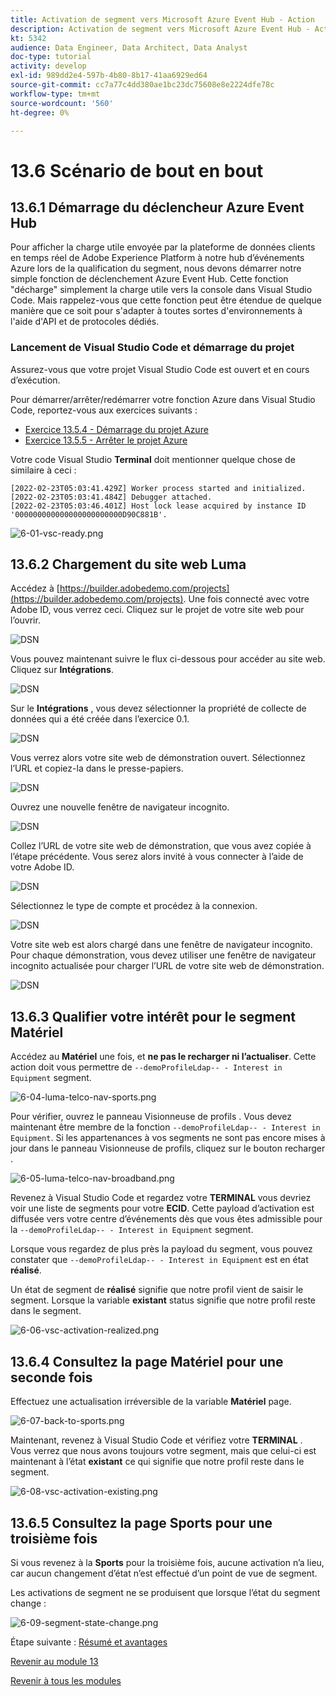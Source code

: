 ```yaml
---
title: Activation de segment vers Microsoft Azure Event Hub - Action
description: Activation de segment vers Microsoft Azure Event Hub - Action
kt: 5342
audience: Data Engineer, Data Architect, Data Analyst
doc-type: tutorial
activity: develop
exl-id: 989dd2e4-597b-4b80-8b17-41aa6929ed64
source-git-commit: cc7a77c4dd380ae1bc23dc75608e8e2224dfe78c
workflow-type: tm+mt
source-wordcount: '560'
ht-degree: 0%

---
```


# 13.6 Scénario de bout en bout

## 13.6.1 Démarrage du déclencheur Azure Event Hub

Pour afficher la charge utile envoyée par la plateforme de données clients en temps réel de Adobe Experience Platform à notre hub d’événements Azure lors de la qualification du segment, nous devons démarrer notre simple fonction de déclenchement Azure Event Hub. Cette fonction &quot;décharge&quot; simplement la charge utile vers la console dans Visual Studio Code. Mais rappelez-vous que cette fonction peut être étendue de quelque manière que ce soit pour s&#39;adapter à toutes sortes d&#39;environnements à l&#39;aide d&#39;API et de protocoles dédiés.

### Lancement de Visual Studio Code et démarrage du projet

Assurez-vous que votre projet Visual Studio Code est ouvert et en cours d’exécution.

Pour démarrer/arrêter/redémarrer votre fonction Azure dans Visual Studio Code, reportez-vous aux exercices suivants :

- [Exercice 13.5.4 - Démarrage du projet Azure](./ex5.md)
- [Exercice 13.5.5 - Arrêter le projet Azure](./ex5.md)

Votre code Visual Studio **Terminal** doit mentionner quelque chose de similaire à ceci :

```code
[2022-02-23T05:03:41.429Z] Worker process started and initialized.
[2022-02-23T05:03:41.484Z] Debugger attached.
[2022-02-23T05:03:46.401Z] Host lock lease acquired by instance ID '000000000000000000000000D90C881B'.
```

![6-01-vsc-ready.png](./images/vsc31.png)

## 13.6.2 Chargement du site web Luma

Accédez à [https://builder.adobedemo.com/projects](https://builder.adobedemo.com/projects). Une fois connecté avec votre Adobe ID, vous verrez ceci. Cliquez sur le projet de votre site web pour l’ouvrir.

![DSN](../module0/images/web8.png)

Vous pouvez maintenant suivre le flux ci-dessous pour accéder au site web. Cliquez sur **Intégrations**.

![DSN](../module0/images/web1.png)

Sur le **Intégrations** , vous devez sélectionner la propriété de collecte de données qui a été créée dans l’exercice 0.1.

![DSN](../module0/images/web2.png)

Vous verrez alors votre site web de démonstration ouvert. Sélectionnez l’URL et copiez-la dans le presse-papiers.

![DSN](../module0/images/web3.png)

Ouvrez une nouvelle fenêtre de navigateur incognito.

![DSN](../module0/images/web4.png)

Collez l’URL de votre site web de démonstration, que vous avez copiée à l’étape précédente. Vous serez alors invité à vous connecter à l’aide de votre Adobe ID.

![DSN](../module0/images/web5.png)

Sélectionnez le type de compte et procédez à la connexion.

![DSN](../module0/images/web6.png)

Votre site web est alors chargé dans une fenêtre de navigateur incognito. Pour chaque démonstration, vous devez utiliser une fenêtre de navigateur incognito actualisée pour charger l’URL de votre site web de démonstration.

![DSN](../module0/images/web7.png)

## 13.6.3 Qualifier votre intérêt pour le segment Matériel

Accédez au **Matériel** une fois, et **ne pas le recharger ni l’actualiser**. Cette action doit vous permettre de `--demoProfileLdap-- - Interest in Equipment` segment.

![6-04-luma-telco-nav-sports.png](./images/luma1.png)

Pour vérifier, ouvrez le panneau Visionneuse de profils . Vous devez maintenant être membre de la fonction `--demoProfileLdap-- - Interest in Equipment`. Si les appartenances à vos segments ne sont pas encore mises à jour dans le panneau Visionneuse de profils, cliquez sur le bouton recharger .

![6-05-luma-telco-nav-broadband.png](./images/luma2.png)

Revenez à Visual Studio Code et regardez votre **TERMINAL** vous devriez voir une liste de segments pour votre **ECID**. Cette payload d’activation est diffusée vers votre centre d’événements dès que vous êtes admissible pour la `--demoProfileLdap-- - Interest in Equipment` segment.

Lorsque vous regardez de plus près la payload du segment, vous pouvez constater que `--demoProfileLdap-- - Interest in Equipment` est en état **réalisé**.

Un état de segment de **réalisé** signifie que notre profil vient de saisir le segment. Lorsque la variable **existant** status signifie que notre profil reste dans le segment.

![6-06-vsc-activation-realized.png](./images/luma3.png)

## 13.6.4 Consultez la page Matériel pour une seconde fois

Effectuez une actualisation irréversible de la variable **Matériel** page.

![6-07-back-to-sports.png](./images/luma1.png)

Maintenant, revenez à Visual Studio Code et vérifiez votre **TERMINAL** . Vous verrez que nous avons toujours votre segment, mais que celui-ci est maintenant à l’état **existant** ce qui signifie que notre profil reste dans le segment.

![6-08-vsc-activation-existing.png](./images/luma4.png)

## 13.6.5 Consultez la page Sports pour une troisième fois

Si vous revenez à la **Sports** pour la troisième fois, aucune activation n’a lieu, car aucun changement d’état n’est effectué d’un point de vue de segment.

Les activations de segment ne se produisent que lorsque l’état du segment change :

![6-09-segment-state-change.png](./images/6-09-segment-state-change.png)

Étape suivante : [Résumé et avantages](./summary.md)

[Revenir au module 13](./segment-activation-microsoft-azure-eventhub.md)

[Revenir à tous les modules](./../../overview.md)
